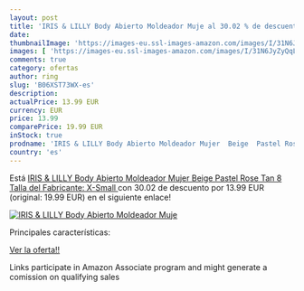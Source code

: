 ```yaml
---
layout: post
title: 'IRIS & LILLY Body Abierto Moldeador Muje al 30.02 % de descuento'
date: 
thumbnailImage: 'https://images-eu.ssl-images-amazon.com/images/I/31N6JyZyQqL._SL200_.jpg'
images: [ 'https://images-eu.ssl-images-amazon.com/images/I/31N6JyZyQqL._SL200_.jpg' ]
comments: true
category: ofertas
author: ring
slug: 'B06XST73WX-es'
description:
actualPrice: 13.99 EUR
currency: EUR
price: 13.99
comparePrice: 19.99 EUR
inStock: true
prodname: 'IRIS & LILLY Body Abierto Moldeador Mujer  Beige  Pastel Rose Tan   8  Talla del Fabricante: X-Small '
country: 'es'
---
```


Está [IRIS & LILLY Body Abierto Moldeador Mujer  Beige  Pastel Rose Tan   8  Talla del Fabricante: X-Small ](https://www.amazon.es/dp/B06XST73WX/?tag=tolees-21) con 30.02 de descuento por 13.99 EUR (original: 19.99 EUR) en el siguiente enlace!

[![IRIS & LILLY Body Abierto Moldeador Muje](https://images-eu.ssl-images-amazon.com/images/I/31N6JyZyQqL._SL200_.jpg)](https://www.amazon.es/dp/B06XST73WX/?tag=tolees-21)

Principales características:


[Ver la oferta!!](https://www.amazon.es/dp/B06XST73WX/?tag=tolees-21)

Links participate in Amazon Associate program and might generate a comission on qualifying sales


